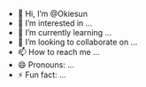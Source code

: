 - 👋 Hi, I’m @Okiesun
- 👀 I’m interested in ...
- 🌱 I’m currently learning ...
- 💞️ I’m looking to collaborate on ...
- 📫 How to reach me ...
- 😄 Pronouns: ...
- ⚡ Fun fact: ...

<!---
Okiesun/Okiesun is a ✨ special ✨ repository because its `README.md` (this file) appears on your GitHub profile.
You can click the Preview link to take a look at your changes.
--->
